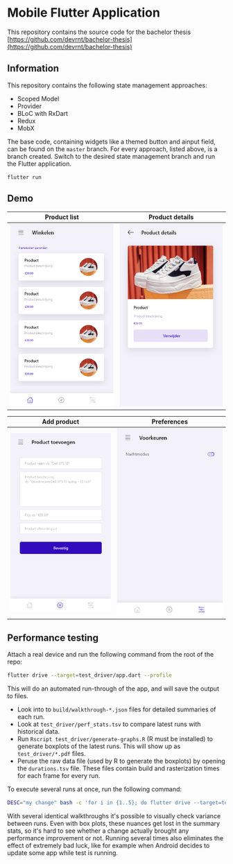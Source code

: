 # Mobile Flutter Application

This repository contains the source code for the bachelor thesis [https://github.com/devrnt/bachelor-thesis](https://github.com/devrnt/bachelor-thesis)

## Information
This repository contains the following state management approaches:
* Scoped Model
* Provider
* BLoC with RxDart
* Redux
* MobX

The base code, containing widgets like a themed button and ainput field, can be found on the `master` branch. 
For every approach, listed above, is a branch created. Switch to the desired state management branch and run the Flutter application.

```
flutter run
```

## Demo
Product list        |  Product details
:-------------------------:|:-------------------------:
![Demo](demo/mock-home_screen.png)  | ![Demo dark theme](demo/mock-details_screen.png)

Add product        |  Preferences
:-------------------------:|:-------------------------:
![Demo](demo/mock-add_product_screen.png)  | ![Demo dark theme](demo/mock-preferences.png)

## Performance testing

Attach a real device and run the following command from the root of the repo:

```sh
flutter drive --target=test_driver/app.dart --profile
```

This will do an automated run-through of the app, and will save the output to files.

* Look into to `build/walkthrough-*.json` files for detailed summaries of each run.
* Look at `test_driver/perf_stats.tsv` to compare latest runs with historical data.
* Run `Rscript test_driver/generate-graphs.R` (R must be installed) to generate
  boxplots of the latest runs. This will show up as `test_driver/*.pdf` files.
* Peruse the raw data file (used by R to generate the boxplots) by opening the
  `durations.tsv` file. These files contain build and rasterization times for each frame
  for every run.

To execute several runs at once, run the following command:

```sh
DESC="my change" bash -c 'for i in {1..5}; do flutter drive --target=test_driver/app.dart --profile; sleep 1; done'
```

With several identical walkthroughs it's possible to visually check variance between runs. Even with box plots,
these nuances get lost in the summary stats, so it's hard to see whether a change actually
brought any performance improvement or not. Running several times also eliminates
the effect of extremely bad luck, like for example when Android decides to update some app while
test is running.